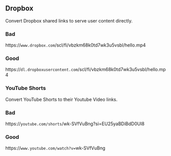 ## Dropbox

Convert Dropbox shared links to serve user content directly.

### Bad

https://`www.dropbox.com`/scl/fi/vbzkm68k0td7wk3u5vsbl/hello.mp4

### Good

https://`dl.dropboxusercontent.com`/scl/fi/vbzkm68k0td7wk3u5vsbl/hello.mp4

### YouTube Shorts

Convert YouTube Shorts to their Youtube Video links.

### Bad

https://`youtube.com/shorts`/wk-SVfVuBng?si=EU25yaBDiBdD0Ul8

### Good

https://`www.youtube.com/watch?v=`wk-SVfVuBng

